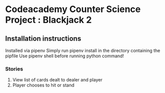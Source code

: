 # Codeacademy Counter Science Project : Blackjack 2

## Installation instructions
Installed via pipenv 
Simply run pipenv install in the directory containing the pipfile
Use pipenv shell before running python command!

### Stories
1. View list of cards dealt to dealer and player
2. Player chooses to hit or stand


